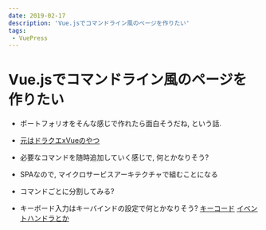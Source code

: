 ```yaml
---
date: 2019-02-17
description: 'Vue.jsでコマンドライン風のページを作りたい'
tags: 
 - VuePress
---
```


# Vue.jsでコマンドライン風のページを作りたい
 - ポートフォリオをそんな感じで作れたら面白そうだね, という話.  

 - [元はドラクエxVueのやつ](https://qiita.com/iwathi/items/8f054d10590f32b438a4)

 - 必要なコマンドを随時追加していく感じで, 何とかなりそう?

 - SPAなので, マイクロサービスアーキテクチャで組むことになる

 - コマンドごとに分割してみる?

 - キーボード入力はキーバインドの設定で何とかなりそう?
[キーコード](https://jp.vuejs.org/v2/guide/events.html#%E3%82%AD%E3%83%BC%E3%82%B3%E3%83%BC%E3%83%89)
[イベントハンドラとか](https://blog-asnpce.com/technology/744)